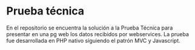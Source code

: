 # Prueba técnica

En el repositorio se encuentra la solución a la Prueba Técnica para presentar en una pg web los datos recibidos por webservices. La prueba fue desarrollada en PHP nativo siguiendo el patrón MVC y Javascript.

